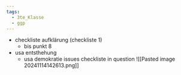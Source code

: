 ```yaml
---
tags:
  - 3te_Klasse
  - ggp
---
```

- checkliste aufklärung (checkliste 1)
	- bis punkt 8
- usa entsthehung
	- usa demokratie issues
checkliste in question
![[Pasted image 20241114142613.png]]
